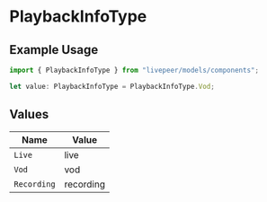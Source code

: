 # PlaybackInfoType

## Example Usage

```typescript
import { PlaybackInfoType } from "livepeer/models/components";

let value: PlaybackInfoType = PlaybackInfoType.Vod;
```

## Values

| Name        | Value       |
| ----------- | ----------- |
| `Live`      | live        |
| `Vod`       | vod         |
| `Recording` | recording   |
